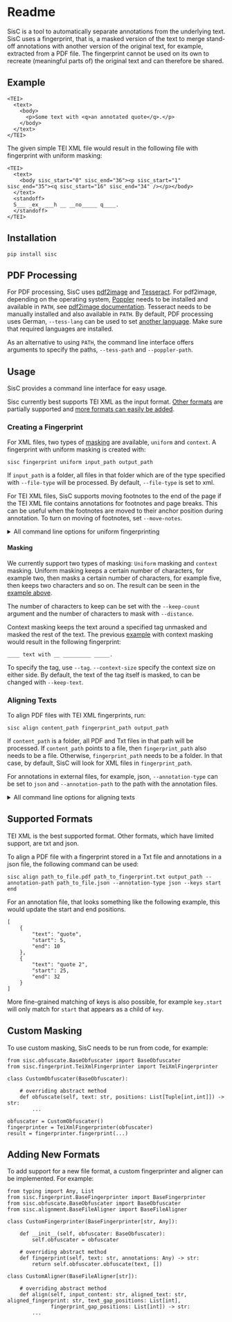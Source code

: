 # Readme

SisC is a tool to automatically separate  annotations from the underlying text. SisC uses a fingerprint, that is,
a masked version  of the text to merge stand-off annotations with another version of the original text, for example,
extracted from a PDF file. The fingerprint cannot be used on its own to recreate (meaningful parts of) the original
text and can therefore be shared.

## Example

~~~
<TEI>
  <text>
    <body>
      <p>Some text with <q>an annotated quote</q>.</p>
    </body>
  </text>
</TEI>
~~~

The given simple TEI XML file would result in the following file with fingerprint with uniform masking:

~~~
<TEI>
  <text>
    <body sisc_start="0" sisc_end="36"><p sisc_start="1" sisc_end="35"><q sisc_start="16" sisc_end="34" /></p></body>
  </text>
  <standoff>
  S___ _ex_ ___h __ __no_____ q____.
  </standoff>
</TEI>
~~~

## Installation

~~~
pip install sisc
~~~

## PDF Processing

For PDF processing, SisC uses [pdf2image](https://github.com/Belval/pdf2image) and [Tesseract](https://github.com/tesseract-ocr/tesseract).
For pdf2image, depending on the operating system, [Poppler](https://poppler.freedesktop.org) needs to be installed and
available in `PATH`, see [pdf2image documentation](https://github.com/Belval/pdf2image/blob/master/README.md).
Tesseract needs to be manually installed and also available in `PATH`. By default, PDF processing uses German,
`--tess-lang` can be used to set [another language](https://tesseract-ocr.github.io/tessdoc/Data-Files-in-different-versions.html).
Make sure that required languages are installed.

As an alternative to using `PATH`, the command line interface offers arguments to specify the paths, `--tess-path`
and `--poppler-path`.

## Usage

SisC provides a command line interface for easy usage.

Sisc currently best supports TEI XML as the input format. [Other formats](#supported-formats) are partially supported
and [more formats can easily be added](#adding-new-formats).

### Creating a Fingerprint

For XML files, two types of [masking](#masking) are available, `uniform` and `context`. A fingerprint with uniform
masking is created with:

~~~
sisc fingerprint uniform input_path output_path
~~~

If `input_path` is a folder, all files in that folder which are of the type specified with `--file-type` will be processed.
By default, `--file-type` is set to xml.

For TEI XML files, SisC supports moving footnotes to the end of the page if the TEI XML file contains annotations for
footnotes and page breaks. This can be useful when the footnotes are moved to their anchor position during annotation.
To turn on moving of footnotes, set `--move-notes`.

<details>
<summary>All command line options for uniform fingerprinting</summary>

~~~
usage: sisc fingerprint uniform [-h] [--file-type {txt,xml}]
                                [--move-notes | --no-move-notes]
                                [--add-quotation-marks | --no-add-quotation-marks]
                                [-s SYMBOL] [-k KEEP_COUNT] [-d DISTANCE]
                                input-path output-path

Command to use uniform masking for the fingerprint.

positional arguments:
  input-path            Path to txt or xml file to create fingerprint from.
                        Can be a folder in which case all files will be
                        processed.
  output-path           Output folder path.

options:
  -h, --help            show this help message and exit
  --file-type {txt,xml}
                        The input file type to process. Only used when
                        input_path is a folder (default: xml).
  --move-notes, --no-move-notes
                        This will move footnotes and endnotes to the end of
                        their page/the whole text. Only works withXML file
                        which are annotated with footnotes/endnotes and
                        pagebreaks. (default: False)
  --add-quotation-marks, --no-add-quotation-marks
                        Add quotation marks in the fingerprint. Useful when
                        quotations marks are not present in the annotated XML
                        file. (default: False)
  -s SYMBOL, --symbol SYMBOL
                        The character to use for masking (default: _).
  -k KEEP_COUNT, --keep-count KEEP_COUNT
                        Number of characters which not to mask.
  -d DISTANCE, --distance DISTANCE
                        The number of characters to mask between not masked
                        characters (default: 10)
~~~

</details>



#### Masking

We currently support two types of masking: `Uniform` masking and `context` masking.  Uniform masking keeps a certain
number of characters, for example two, then masks a certain number of characters,  for example five, then keeps two
characters and so on. The result can be seen in the [example above](#example).

The number of characters to keep can be set with the `--keep-count` argument and the number of characters to mask with
`--distance`.

Context masking keeps the text around a specified tag unmasked and masked the rest of the text. The previous
[example](#example) with context masking would result in the following fingerprint:

~~~
____ text with __ _________ _____.
~~~

To specify the tag, use `--tag`. `--context-size` specify the context size on either side.
By default, the text of the tag itself is masked, to can be changed with `--keep-text`.

### Aligning Texts

To align PDF files with TEI XML fingerprints, run:

~~~
sisc align content_path fingerprint_path output_path
~~~

If `content_path` is a folder, all PDF and Txt files in that path will be processed. If `content_path` points to a file,
then `fingerprint_path` also needs to be a file. Otherwise, `fingerprint_path` needs to be a folder. In that case,
by default, SisC will look for XML files in `fingerprint_path`.

For annotations in external files, for example, json, `--annotation-type` can be set to `json` and `--annotation-path`
to the path with the annotation files.

<details>
<summary>All command line options for aligning texts</summary>

~~~
usage: sisc align [-h] [--annotation-path ANNOTATION_PATH]
                  [--annotation-type {txt,json}] [-f FIRST_PAGE]
                  [-l LAST_PAGE] [-k KEYS_TO_UPDATE [KEYS_TO_UPDATE ...]]
                  [--max-num-processes MAX_NUM_PROCESSES]
                  [--max-text-length MAX_TEXT_LENGTH] [--tess-lang TESS_LANG]
                  [--tess-path TESS_PATH] [--poppler-path POPPLER_PATH]
                  content-path fingerprint-path output-path

Command to align fingerprint and PDF or text.

positional arguments:
  content-path          Path to the file (or folder) with the content for
                        alignment (txt or pdf).
  fingerprint-path      Path to the file (or folder) with the fingerprint
                        file(s) (txt or xml).
  output-path           Output folder path.

options:
  -h, --help            show this help message and exit
  --annotation-path ANNOTATION_PATH
                        Can be used to specify the path to the annotations.
                        Only needed when the annotations are not part of the
                        files specified in fingerprint_path.
  --annotation-type {txt,json}
                        The type of the annotations to process. Only used when
                        content_path isa folder. (default: xml).
  -f FIRST_PAGE, --first-page FIRST_PAGE
                        Can be used to specify the first page to process. Only
                        used for PDF files and when processing a single PDF
                        file (default: 1).
  -l LAST_PAGE, --last-page LAST_PAGE
                        Can be used to specify the last page to process. Only
                        used for PDF files and when processing a single PDF
                        file (default: -1).
  -k KEYS_TO_UPDATE [KEYS_TO_UPDATE ...], --keys KEYS_TO_UPDATE [KEYS_TO_UPDATE ...]
                        Only used for json standoff annotations. Used to
                        specify json keys which represent a position and need
                        to be updated.
  --max-num-processes MAX_NUM_PROCESSES
                        Maximum number of processes to use for parallel
                        processing (default: 1).
  --max-text-length MAX_TEXT_LENGTH
                        The maximum length (in characters) of a text to align
                        (default: 200000).
  --tess-lang TESS_LANG
                        Language to use for PDF processing (default: deu).
  --tess-path TESS_PATH
                        Path to Tesseract.
  --poppler-path POPPLER_PATH
                        Path to Poppler.
~~~

</details>

## Supported Formats

TEI XML is the best supported format. Other formats, which have limited support, are txt and json.

To align a PDF file with a fingerprint stored in a Txt file and annotations in a json file, the following command can
be used:

~~~
sisc align path_to_file.pdf path_to_fingerprint.txt output_path --annotation-path path_to_file.json --annotation-type json --keys start end
~~~

For an annotation file, that looks something like the following example, this would update the start and end positions.

~~~
[
    {
        "text": "quote",
        "start": 5,
        "end": 10
    },
    {
        "text": "quote 2",
        "start": 25,
        "end": 32
    }
]
~~~

More fine-grained matching of keys is also possible, for example `key.start` will only match for `start` that appears
as a child of `key`.

## Custom Masking

To use custom masking, SisC needs to be run from code, for example:

~~~
from sisc.obfuscate.BaseObfuscater import BaseObfuscater
from sisc.fingerprint.TeiXmlFingerprinter import TeiXmlFingerprinter

class CustomObfuscater(BaseObfuscater):
    
    # overriding abstract method
    def obfuscate(self, text: str, positions: List[Tuple[int,int]]) -> str:
        ...

obfuscater = CustomObfuscater()
fingerprinter = TeiXmlFingerprinter(obfuscater)
result = fingerprinter.fingerprint(...)    
~~~

## Adding New Formats

To add support for a new file format, a custom fingerprinter and aligner can be implemented. For example:

~~~
from typing import Any, List
from sisc.fingerprint.BaseFingerprinter import BaseFingerprinter
from sisc.obfuscate.BaseObfuscater import BaseObfuscater
from sisc.alignment.BaseFileAligner import BaseFileAligner

class CustomFingerprinter(BaseFingerprinter[str, Any]):

    def __init__(self, obfuscater: BaseObfuscater):
        self.obfuscater = obfuscater

    # overriding abstract method
    def fingerprint(self, text: str, annotations: Any) -> str:
        return self.obfuscater.obfuscate(text, [])

class CustomAligner(BaseFileAligner[str]):

    # overriding abstract method
    def align(self, input_content: str, aligned_text: str, aligned_fingerprint: str, text_gap_positions: List[int],
              fingerprint_gap_positions: List[int]) -> str:
        ...

~~~

<!-- 

## Citation

Coming soon!

--->